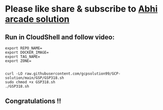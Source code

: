 # Please like share & subscribe to [Abhi arcade solution](http://www.youtube.com/@Abhi_Arcade_Solution)

## Run in CloudShell and follow video:

```
export REPO_NAME=
export DOCKER_IMAGE=
export TAG_NAME=
export ZONE=
 
```

```
curl -LO raw.githubusercontent.com/gcpsolution99/GCP-solution/main/GSP/GSP318.sh
sudo chmod +x GSP318.sh
./GSP318.sh
```

## Congratulations !!
